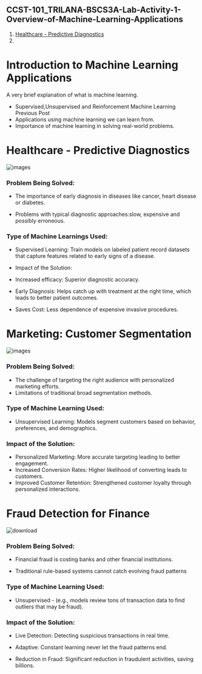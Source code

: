 ## CCST-101_TRILANA-BSCS3A-Lab-Activity-1-Overview-of-Machine-Learning-Applications

1.   [Healthcare - Predictive Diagnostics](#healthcare-predictive-diagnostics)
2.   
# Introduction to Machine Learning Applications
 A very brief explanation of what is machine learning.
* Supervised,Unsupervised and Reinforcement Machine Learning Previous Post
* Applications using machine learning we can learn from.
* Importance of machine learning in solving real-world problems.

# Healthcare - Predictive Diagnostics
 ![images](https://github.com/user-attachments/assets/c5bb8d04-a9c1-4fe3-9aff-eac551c2d240)

### Problem Being Solved:

* The importance of early diagnosis in diseases like cancer, heart disease or diabetes.

* Problems with typical diagnostic approaches:slow, expensive and possibly erroneous.

### Type of Machine Learnings Used:

* Supervised Learning: Train models on labeled patient record datasets that capture features related to early signs of a disease.

* Impact of the Solution:

* Increased efficacy: Superior diagnostic accuracy.

* Early Diagnosis: Helps catch up with treatment at the right time, which leads to better patient outcomes.

* Saves Cost: Less dependence of expensive invasive procedures.

# Marketing: Customer Segmentation
![images](https://github.com/user-attachments/assets/2e3f0218-8ad0-403c-9c17-3a2f9afcfad8)

### Problem Being Solved:

* The challenge of targeting the right audience with personalized marketing efforts.
* Limitations of traditional broad segmentation methods.

### Type of Machine Learning Used:

* Unsupervised Learning: Models segment customers based on behavior, preferences, and demographics.

### Impact of the Solution:

* Personalized Marketing: More accurate targeting leading to better engagement.
* Increased Conversion Rates: Higher likelihood of converting leads to customers.
* Improved Customer Retention: Strengthened customer loyalty through personalized interactions.

#  Fraud Detection for Finance
![download](https://github.com/user-attachments/assets/aac698d6-b247-4a25-916f-40d58d04ff78)

### Problem Being Solved:

* Financial fraud is costing banks and other financial institutions.

* Traditional rule-based systems cannot catch evolving fraud patterns

### Type of Machine Learning Used:

* Unsupervised - (e.g., models review tons of transaction data to find outliers that may be fraud).

### Impact of the Solution:

* Live Detection: Detecting suspicious transactions in real time.

* Adaptive: Constant learning never let the fraud patterns end.

* Reduction in Fraud: Significant reduction in fraudulent activities, saving billions.




